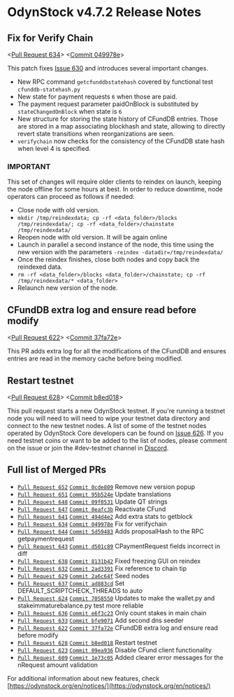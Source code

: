 # OdynStock v4.7.2 Release Notes

## Fix for Verify Chain

<[Pull Request 634](https://github.com/odynstock/odynstock-core/pull/634)>
<[Commit 049978e](https://github.com/odynstock/odynstock-core/commit/049978e246de960370f629fa38a6509fad0cf5c8)>

This patch fixes [Issue 630](https://github.com/odynstock/odynstock-core/issues/630) and introduces several important changes.

- New RPC command `getcfunddbstatehash` covered by functional test `cfunddb-statehash.py`
- New state for payment requests `6` when those are paid.
- The payment request parameter paidOnBlock is substituted by `stateChangedOnBlock` when state is `6`
- New structure for storing the state history of CFundDB entries. Those are stored in a map associating blockhash and state, allowing to directly revert state transitions when reorganizations are seen.
- `verifychain` now checks for the consistency of the CFundDB state hash when level 4 is specified.

### IMPORTANT

This set of changes will require older clients to reindex on launch, keeping the node offline for some hours at best. In order to reduce downtime, node operators can proceed as follows if needed:

- Close node with old version.
- `mkdir /tmp/reindexdata; cp -rf <data_folder>/blocks /tmp/reindexdata/; cp -rf <data_folder>/chainstate /tmp/reindexdata/`
- Reopen node with old version. It will be again online
- Launch in parallel a second instance of the node, this time using the new version with the parameters `-reindex -datadir=/tmp/reindexdata/`
- Once the reindex finishes, close both nodes and copy back the reindexed data.
- `rm -rf <data_folder>/blocks <data_folder>/chainstate; cp -rf /tmp/reindexdata/* <data_folder>`
- Relaunch new version of the node.

## CFundDB extra log and ensure read before modify

<[Pull Request 622](https://github.com/odynstock/odynstock-core/pull/622)>
<[Commit 37fa72e](https://github.com/odynstock/odynstock-core/commit/37fa72e386ad3daff58b92ed7dda1a9b0676a43b)>

This PR adds extra log for all the modifications of the CFundDB and ensures entries are read in the memory cache before being modified.

## Restart testnet

<[Pull Request 628](https://github.com/odynstock/odynstock-core/pull/628)>
<[Commit b8ed018](https://github.com/odynstock/odynstock-core/commit/b8ed0180a2deaf616c8e6b38aec42385f0a73879)>

This pull request starts a new OdynStock testnet. If you're running a testnet node you will need to will need to wipe your testnet data directory and connect to the new testnet nodes. A list of some of the testnet nodes operated by OdynStock Core developers can be found on [Issue 626](https://github.com/odynstock/odynstock-core/issues/626). If you need testnet coins or want to be added to the list of nodes, please comment on the issue or join the #dev-testnet channel in [Discord](https://discord.gg/y4Vu9jw).

## Full list of Merged PRs

* [`Pull Request 652`](https://github.com/odynstock/odynstock-core/pull/652) [`Commit 0cde809`](https://github.com/odynstock/odynstock-core/commit/0cde80954fd2bdca1859c0e90dfcc3243dba6c61) Remove new version popup
* [`Pull Request 651`](https://github.com/odynstock/odynstock-core/pull/651) [`Commit 95b524e`](https://github.com/odynstock/odynstock-core/commit/95b524eefbfb87190a9038397d6c6a2c8ea081c9) Update translations
* [`Pull Request 648`](https://github.com/odynstock/odynstock-core/pull/648) [`Commit 09f0531`](https://github.com/odynstock/odynstock-core/commit/09f053152761aa254dae27a9da3e338e2e31e671) Update QT strings
* [`Pull Request 647`](https://github.com/odynstock/odynstock-core/pull/647) [`Commit 0eafc3b`](https://github.com/odynstock/odynstock-core/commit/0eafc3b404503c985993a7069bc8cb160100911d) Reactivate CFund
* [`Pull Request 641`](https://github.com/odynstock/odynstock-core/pull/641) [`Commit 494d4e2`](https://github.com/odynstock/odynstock-core/commit/494d4e2d598ad114c407d609d7b8141e4ab54f50) Add extra stats to getblock
* [`Pull Request 634`](https://github.com/odynstock/odynstock-core/pull/634) [`Commit 049978e`](https://github.com/odynstock/odynstock-core/commit/049978e246de960370f629fa38a6509fad0cf5c8) Fix for verifychain
* [`Pull Request 644`](https://github.com/odynstock/odynstock-core/pull/644) [`Commit 5d59483`](https://github.com/odynstock/odynstock-core/commit/5d59483c50d985d3053299febe941dcfb447be46) Adds proposalHash to the RPC getpaymentrequest
* [`Pull Request 643`](https://github.com/odynstock/odynstock-core/pull/643) [`Commit d501c89`](https://github.com/odynstock/odynstock-core/commit/d501c89ea412760de2074d8706fc1684d42d1445) CPaymentRequest fields incorrect in diff
* [`Pull Request 638`](https://github.com/odynstock/odynstock-core/pull/638) [`Commit 8131b42`](https://github.com/odynstock/odynstock-core/commit/8131b4236054c5ee57e253ce75dc77a9992a6bed) Fixed freezing GUI on reindex
* [`Pull Request 632`](https://github.com/odynstock/odynstock-core/pull/632) [`Commit 2ad3391`](https://github.com/odynstock/odynstock-core/commit/2ad3391e5195720af2d288f923081c24df023d99) Fix reference to chain tip
* [`Pull Request 629`](https://github.com/odynstock/odynstock-core/pull/629) [`Commit 2a6c64f`](https://github.com/odynstock/odynstock-core/commit/2a6c64f87858d3452b9b830a0853e993379449d6) Seed nodes
* [`Pull Request 637`](https://github.com/odynstock/odynstock-core/pull/637) [`Commit ad883cd`](https://github.com/odynstock/odynstock-core/commit/ad883cdfa1a1e478f6db30beb41511e97a37bb28) Set DEFAULT_SCRIPTCHECK_THREADS to auto
* [`Pull Request 624`](https://github.com/odynstock/odynstock-core/pull/624) [`Commit 7058550`](https://github.com/odynstock/odynstock-core/commit/7058550da5fe3a2f6ad5493fab763cea285f1a05) Updates to make the wallet.py and stakeimmaturebalance.py test more reliable
* [`Pull Request 636`](https://github.com/odynstock/odynstock-core/pull/636) [`Commit e6f3c23`](https://github.com/odynstock/odynstock-core/commit/e6f3c23f41d5a3a4228f95bd9d67c6acff81f1a3) Only count stakes in main chain
* [`Pull Request 633`](https://github.com/odynstock/odynstock-core/pull/633) [`Commit bfe9071`](https://github.com/odynstock/odynstock-core/commit/bfe90717910cfaa49562efdb14259deb6b208dac) Add second dns seeder
* [`Pull Request 622`](https://github.com/odynstock/odynstock-core/pull/622) [`Commit 37fa72e`](https://github.com/odynstock/odynstock-core/commit/37fa72e386ad3daff58b92ed7dda1a9b0676a43b) CFundDB extra log and ensure read before modify
* [`Pull Request 628`](https://github.com/odynstock/odynstock-core/pull/628) [`Commit b8ed018`](https://github.com/odynstock/odynstock-core/commit/b8ed0180a2deaf616c8e6b38aec42385f0a73879) Restart testnet
* [`Pull Request 623`](https://github.com/odynstock/odynstock-core/pull/623) [`Commit 09ea936`](https://github.com/odynstock/odynstock-core/commit/09ea936f9bd1bb6557d541344345889252d6aef9) Disable CFund client functionality
* [`Pull Request 609`](https://github.com/odynstock/odynstock-core/pull/609) [`Commit 1e73c05`](https://github.com/odynstock/odynstock-core/commit/1e73c05b17bc812057a866b414d66573211ad755) Added clearer error messages for the nRequest amount validation

For additional information about new features, check [https://odynstock.org/en/notices/](https://odynstock.org/en/notices/) 

